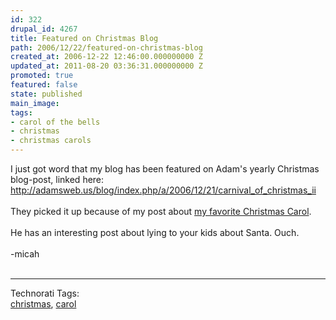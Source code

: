 ```yaml
---
id: 322
drupal_id: 4267
title: Featured on Christmas Blog
path: 2006/12/22/featured-on-christmas-blog
created_at: 2006-12-22 12:46:00.000000000 Z
updated_at: 2011-08-20 03:36:31.000000000 Z
promoted: true
featured: false
state: published
main_image: 
tags:
- carol of the bells
- christmas
- christmas carols
---
```

I just got word that my blog has been featured on Adam's yearly Christmas blog-post, linked here:<br /><a href="http://adamsweb.us/blog/index.php/a/2006/12/21/carnival_of_christmas_ii">http://adamsweb.us/blog/index.php/a/2006/12/21/carnival_of_christmas_ii</a><br /><br />They picked it up because of my post about <a href="http://thereddingbrothers.blogspot.com/2006/12/my-favorite-christmas-carol.html">my favorite Christmas Carol</a>.<br /><br />He has an interesting post about lying to your kids about Santa. Ouch.<br /><br />-micah<br /><br /><hr /><span class="technoratitag">Technorati Tags:<br /><a href="http://www.technorati.com/tag/christmas" target="_blank" rel="tag" title="Link to Technorati Tag category for christmas">christmas</a>, <a href="http://www.technorati.com/tag/carol" target="_blank" rel="tag" title="Link to Technorati Tag category for carol">carol</a></span>
